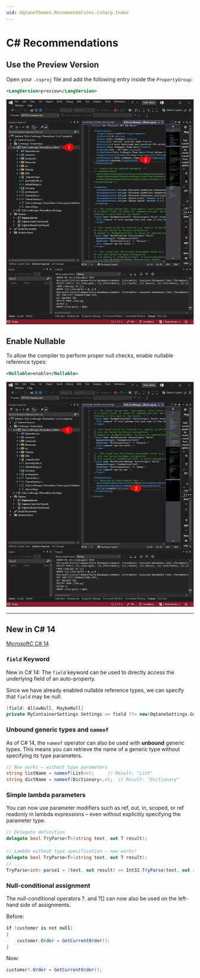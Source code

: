 ```yaml
---
uid: OqtaneThemes.Recommendations.Csharp.Index
---
```


# C# Recommendations

## Use the Preview Version

Open your `.csproj` file and add the following entry inside the `PropertyGroup`:

```xml
<LangVersion>preview</LangVersion>
```

<div gallery="gallery01">
  <img src="./assets/recommendations_Csharp_1.webp" data-caption="add to the csproj File">
</div>

## Enable Nullable

To allow the compiler to perform proper null checks, enable nullable reference types:

```xml
<Nullable>enable</Nullable>
```

<div gallery="gallery02">
  <img src="./assets/recommendations_Csharp_2.webp" data-caption="add to the csproj File">
</div>

---

## New in C# 14

[MicrosoftC C# 14](https://learn.microsoft.com/en-us/dotnet/csharp/whats-new/csharp-14)


### `field` Keyword

New in C# 14: The `field` keyword can be used to directly access the underlying field of an auto-property.

Since we have already enabled nullable reference types, we can specify that `field` may be null:

```csharp
[field: AllowNull, MaybeNull]
private MyContainerSettings Settings => field ??= new(OqtaneSettings.GetModule(ModuleState));
```

### Unbound generic types and `nameof`

As of C# 14, the `nameof` operator can also be used with **unbound** generic types. This means you can retrieve the name of a generic type without specifying its type parameters.

```csharp
// Now works – without type parameters
string listName = nameof(List<>);     // Result: "List"
string dictName = nameof(Dictionary<,>);  // Result: "Dictionary"
```

### Simple lambda parameters

You can now use parameter modifiers such as ref, out, in, scoped, or ref readonly in lambda expressions – even without explicitly specifying the parameter type.

```csharp
// Delegate definition
delegate bool TryParse<T>(string text, out T result);

// Lambda without type specification – now works!
delegate bool TryParse<T>(string text, out T result);
// ...
TryParse<int> parse1 = (text, out result) => Int32.TryParse(text, out result);
```

### Null-conditional assignment

The null-conditional operators ?. and ?[] can now also be used on the left-hand side of assignments.

Before:

```csharp
if (customer is not null)
{
    customer.Order = GetCurrentOrder();
}
```
Now:

```csharp
customer?.Order = GetCurrentOrder();
```
